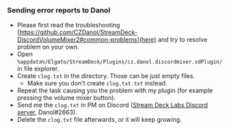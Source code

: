 ### Sending error reports to Danol
* Please first read the troubleshooting [https://github.com/CZDanol/StreamDeck-DiscordVolumeMixer2#common-problems](here) and try to resolve problem on your own.
* Open `%appdata%/Elgato/StreamDeck/Plugins/cz.danol.discordmixer.sdPlugin/` in file explorer.
* Create `clog.txt` in the directory. Those can be just empty files.
  * Make sure you don't create `clog.txt.txt` instead.
* Repeat the task causing you the problem with my plugin (for example pressing the volume mixer button).
* Send me the `clog.txt` in PM on Discord ([Stream Deck Labs Discord server](https://discord.com/invite/294BQE6Xdp), Danol#2663).
* Delete the `clog.txt` file afterwards, or it will keep growing.

